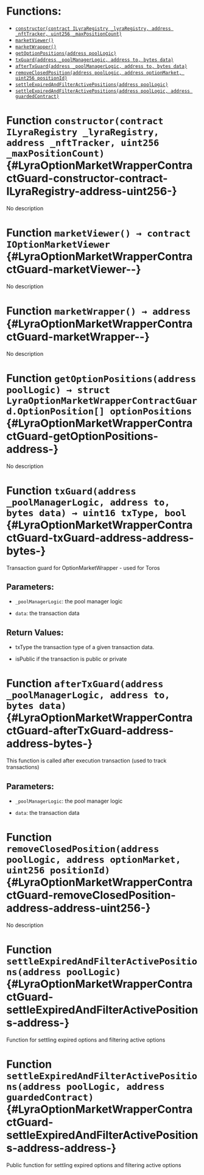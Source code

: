 

# Functions:
- [`constructor(contract ILyraRegistry _lyraRegistry, address _nftTracker, uint256 _maxPositionCount)`](#LyraOptionMarketWrapperContractGuard-constructor-contract-ILyraRegistry-address-uint256-)
- [`marketViewer()`](#LyraOptionMarketWrapperContractGuard-marketViewer--)
- [`marketWrapper()`](#LyraOptionMarketWrapperContractGuard-marketWrapper--)
- [`getOptionPositions(address poolLogic)`](#LyraOptionMarketWrapperContractGuard-getOptionPositions-address-)
- [`txGuard(address _poolManagerLogic, address to, bytes data)`](#LyraOptionMarketWrapperContractGuard-txGuard-address-address-bytes-)
- [`afterTxGuard(address _poolManagerLogic, address to, bytes data)`](#LyraOptionMarketWrapperContractGuard-afterTxGuard-address-address-bytes-)
- [`removeClosedPosition(address poolLogic, address optionMarket, uint256 positionId)`](#LyraOptionMarketWrapperContractGuard-removeClosedPosition-address-address-uint256-)
- [`settleExpiredAndFilterActivePositions(address poolLogic)`](#LyraOptionMarketWrapperContractGuard-settleExpiredAndFilterActivePositions-address-)
- [`settleExpiredAndFilterActivePositions(address poolLogic, address guardedContract)`](#LyraOptionMarketWrapperContractGuard-settleExpiredAndFilterActivePositions-address-address-)



# Function `constructor(contract ILyraRegistry _lyraRegistry, address _nftTracker, uint256 _maxPositionCount)` {#LyraOptionMarketWrapperContractGuard-constructor-contract-ILyraRegistry-address-uint256-}
No description




# Function `marketViewer() → contract IOptionMarketViewer` {#LyraOptionMarketWrapperContractGuard-marketViewer--}
No description




# Function `marketWrapper() → address` {#LyraOptionMarketWrapperContractGuard-marketWrapper--}
No description




# Function `getOptionPositions(address poolLogic) → struct LyraOptionMarketWrapperContractGuard.OptionPosition[] optionPositions` {#LyraOptionMarketWrapperContractGuard-getOptionPositions-address-}
No description




# Function `txGuard(address _poolManagerLogic, address to, bytes data) → uint16 txType, bool` {#LyraOptionMarketWrapperContractGuard-txGuard-address-address-bytes-}
Transaction guard for OptionMarketWrapper - used for Toros


## Parameters:
- `_poolManagerLogic`: the pool manager logic

- `data`: the transaction data


## Return Values:
- txType the transaction type of a given transaction data.

- isPublic if the transaction is public or private




# Function `afterTxGuard(address _poolManagerLogic, address to, bytes data)` {#LyraOptionMarketWrapperContractGuard-afterTxGuard-address-address-bytes-}
This function is called after execution transaction (used to track transactions)


## Parameters:
- `_poolManagerLogic`: the pool manager logic

- `data`: the transaction data





# Function `removeClosedPosition(address poolLogic, address optionMarket, uint256 positionId)` {#LyraOptionMarketWrapperContractGuard-removeClosedPosition-address-address-uint256-}
No description




# Function `settleExpiredAndFilterActivePositions(address poolLogic)` {#LyraOptionMarketWrapperContractGuard-settleExpiredAndFilterActivePositions-address-}
Function for settling expired options and filtering active options





# Function `settleExpiredAndFilterActivePositions(address poolLogic, address guardedContract)` {#LyraOptionMarketWrapperContractGuard-settleExpiredAndFilterActivePositions-address-address-}
Public function for settling expired options and filtering active options







